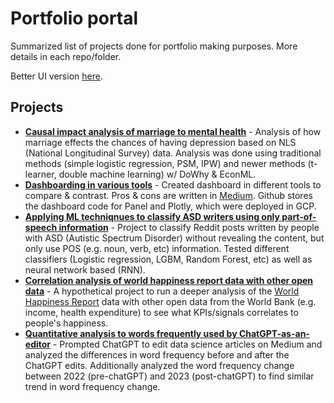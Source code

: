 # Portfolio portal 
Summarized list of projects done for portfolio making purposes.  More details in each repo/folder.

Better UI version [here](https://www.datascienceportfol.io/kiroah).

## Projects
   * __[Causal impact analysis of marriage to mental health](https://github.com/kiroah/marriage_and_depression)__ -  Analysis of how marriage effects the chances of having depression based on NLS (National Longitudinal Survey) data. Analysis was done using traditional methods (simple logistic regression, PSM, IPW) and newer methods (t-learner, double machine learning) w/ DoWhy & EconML.
   * __[Dashboarding in various tools](https://github.com/kiroah/portfolio_portal/tree/main/dashboarding)__ - Created dashboard in different tools to compare & contrast. Pros & cons are written in [Medium](https://medium.com/@hiroakiroa/i-learned-published-dashboards-in-6-free-visualization-tools-heres-the-fastest-and-easiest-9a66df98c5ae). Github stores the dashboard code for Panel and Plotly, which were deployed in GCP.
   * __[Applying ML techniqnues to classify ASD writers using only part-of-speech information](https://github.com/kiroah/neurodiversity)__ - Project to classify Reddit posts written by people with ASD (Autistic Spectrum Disorder) without revealing the content, but only use POS (e.g. noun, verb, etc) information. Tested different classifiers (Logistic regression, LGBM, Random Forest, etc) as well as neural network based (RNN).
   * __[Correlation analysis of world happiness report data with other open data](https://github.com/kiroah/portfolio_portal/blob/main/world_happiness/world_happiness.ipynb)__ - A hypothetical project to run a deeper analysis of the [World Happiness Report](https://worldhappiness.report/) data with other open data from the World Bank (e.g. income, health expenditure) to see what KPIs/signals correlates to people's happiness.
   * __[Quantitative analysis to words frequently used by ChatGPT-as-an-editor](https://github.com/kiroah/ai_editted_articles)__ - Prompted ChatGPT to edit data science articles on Medium and analyzed the differences in word frequency before and after the ChatGPT edits. Additionally analyzed the word frequency change between 2022 (pre-chatGPT) and 2023 (post-chatGPT) to find similar trend in word frequency change.
